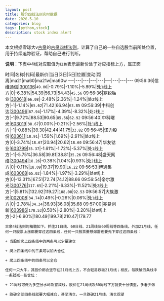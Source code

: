 ```yaml
---
layout: post
title: 股价四线法则实时数据
date: 2020-5-10
categories: blog
tags: [python,stock]
description: stock index alert
---
```



本文根据雪球大v[古泉](https://xueqiu.com/u/7148646888)的[古泉四线法则](https://xueqiu.com/7148646888/130498192)，计算了自己的一些自选股当前所处位置，用于持续追踪验证，帮助自己进行判断。

**说明**：下表中4线对应取值为`红色`表示最新价处于对应指标上方，属正面

时间|名称|代码|最新价|当日|3日|5日|位置|变动|距离|ma21|ma60|ma21w|ma60w
---|---|---|---|---|---|---|---|---
09:56:36|信维通信|[300136](https://xueqiu.com/S/SZ300136)|`49.06`|-0.79%|-1.10%|-5.89%|处`1`线上方|0|-6.38%|54.39|56.73|54.43|`45.56`
09:56:36|寒锐钴业|[300618](https://xueqiu.com/S/SZ300618)|`66.08`|-2.48%|2.36%|-1.24%|处`2`线上方|-1|-1.14%|`65.62`|71.42|66.94|`63.85`
09:56:39|中科创达|[300496](https://xueqiu.com/S/SZ300496)|`87.94`|-1.17%|-4.39%|-8.32%|处`2`线上方|-1|9.72%|88.53|90.65|`85.56`|`62.92`
09:56:40|中科曙光|[603019](https://xueqiu.com/S/SH603019)|`38.67`|0.00%|-0.21%|-2.56%|处`1`线上方|-1|-0.88%|39.30|42.44|41.75|`33.82`
09:56:45|诺力股份|[603611](https://xueqiu.com/S/SH603611)|`18.91`|-1.56%|1.69%|-2.91%|处`2`线上方|0|-3.74%|`18.67`|20.94|20.62|`18.60`
09:56:47|华友钴业|[603799](https://xueqiu.com/S/SH603799)|`35.37`|-1.61%|-1.72%|-5.37%|处`1`线上方|-1|-5.75%|36.58|39.81|38.81|`35.26`
09:56:48|盛天网络|[300494](https://xueqiu.com/S/SZ300494)|`18.26`|-0.38%|1.04%|0.93%|处`2`线上方|0|-0.11%|`18.09`|19.37|19.90|`16.22`
09:56:53|博通集成|[603068](https://xueqiu.com/S/SH603068)|`65.02`|-1.84%|-1.97%|-3.29%|处`0`线上方|0|-13.31%|67.51|72.74|74.12|88.66
09:56:54|帝尔激光|[300776](https://xueqiu.com/S/SZ300776)|`117.65`|-2.21%|-6.33%|-11.52%|处`2`线上方|-1|5.81%|132.92|119.27|`108.00`|`92.53`
09:56:57|大族激光|[002008](https://xueqiu.com/S/SZ002008)|`34.74`|0.49%|-0.26%|0.06%|处`1`线上方|0|-2.78%|`34.34`|36.93|36.08|35.68
09:57:00|兆易创新|[603986](https://xueqiu.com/S/SH603986)|`178.53`|0.50%|-2.80%|-3.20%|处`0`线上方|-2|-6.90%|180.49|199.78|210.47|179.77

```
古泉4线法则的精髓如下。抓住21日线、60日线、21周线及60周线等四条线，外加21月线，任何一只股票上涨都要穿过这四条线，任何一只股票要想爆雷也要先下穿过这四条线：

+ 当股价爬上四条线中的两条可以少量建仓

+ 爬上四条线中的三条可以加大仓位

+ 爬上四条线中的四条可以全仓

任何一只大牛，其股价都会坚守在21月线上方，不会轻易跌破21月线；相反，每跌破四条线中一条就减一些仓位：

+ 21周线可做为多空分水岭及警戒线，股价在21周线及60周线下方就要十分慎重，多看少做

+ 跌破全部四条线就要大幅减仓，甚至清仓，一旦跌破21月线，清仓观望
```